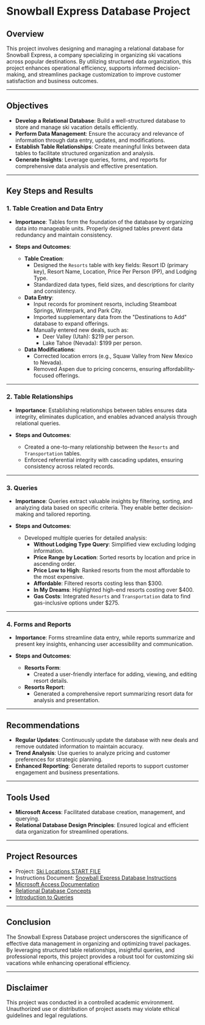 # Snowball Express Database Project

## **Overview**
This project involves designing and managing a relational database for Snowball Express, a company specializing in organizing ski vacations across popular destinations. By utilizing structured data organization, this project enhances operational efficiency, supports informed decision-making, and streamlines package customization to improve customer satisfaction and business outcomes.

---

## **Objectives**
- **Develop a Relational Database**: Build a well-structured database to store and manage ski vacation details efficiently.
- **Perform Data Management**: Ensure the accuracy and relevance of information through data entry, updates, and modifications.
- **Establish Table Relationships**: Create meaningful links between data tables to facilitate structured organization and analysis.
- **Generate Insights**: Leverage queries, forms, and reports for comprehensive data analysis and effective presentation.

---

## **Key Steps and Results**

### **1. Table Creation and Data Entry**
- **Importance**: Tables form the foundation of the database by organizing data into manageable units. Properly designed tables prevent data redundancy and maintain consistency.

- **Steps and Outcomes**:
  - **Table Creation**:
    - Designed the `Resorts` table with key fields: Resort ID (primary key), Resort Name, Location, Price Per Person (PP), and Lodging Type.
    - Standardized data types, field sizes, and descriptions for clarity and consistency.
  - **Data Entry**:
    - Input records for prominent resorts, including Steamboat Springs, Winterpark, and Park City.
    - Imported supplementary data from the "Destinations to Add" database to expand offerings.
    - Manually entered new deals, such as:
      - Deer Valley (Utah): $219 per person.
      - Lake Tahoe (Nevada): $199 per person.
  - **Data Modifications**:
    - Corrected location errors (e.g., Squaw Valley from New Mexico to Nevada).
    - Removed Aspen due to pricing concerns, ensuring affordability-focused offerings.

---

### **2. Table Relationships**
- **Importance**: Establishing relationships between tables ensures data integrity, eliminates duplication, and enables advanced analysis through relational queries.

- **Steps and Outcomes**:
  - Created a one-to-many relationship between the `Resorts` and `Transportation` tables.
  - Enforced referential integrity with cascading updates, ensuring consistency across related records.

---

### **3. Queries**
- **Importance**: Queries extract valuable insights by filtering, sorting, and analyzing data based on specific criteria. They enable better decision-making and tailored reporting.

- **Steps and Outcomes**:
  - Developed multiple queries for detailed analysis:
    - **Without Lodging Type Query**: Simplified view excluding lodging information.
    - **Price Range by Location**: Sorted resorts by location and price in ascending order.
    - **Price Low to High**: Ranked resorts from the most affordable to the most expensive.
    - **Affordable**: Filtered resorts costing less than $300.
    - **In My Dreams**: Highlighted high-end resorts costing over $400.
    - **Gas Costs**: Integrated `Resorts` and `Transportation` data to find gas-inclusive options under $275.

---

### **4. Forms and Reports**
- **Importance**: Forms streamline data entry, while reports summarize and present key insights, enhancing user accessibility and communication.

- **Steps and Outcomes**:
  - **Resorts Form**:
    - Created a user-friendly interface for adding, viewing, and editing resort details.
  - **Resorts Report**:
    - Generated a comprehensive report summarizing resort data for analysis and presentation.

---

## **Recommendations**
- **Regular Updates**: Continuously update the database with new deals and remove outdated information to maintain accuracy.
- **Trend Analysis**: Use queries to analyze pricing and customer preferences for strategic planning.
- **Enhanced Reporting**: Generate detailed reports to support customer engagement and business presentations.

---

## **Tools Used**
- **Microsoft Access**: Facilitated database creation, management, and querying.
- **Relational Database Design Principles**: Ensured logical and efficient data organization for streamlined operations.

---

## **Project Resources**
- Project: [Ski Locations START FILE](https://github.com/StephVergil/Snowball-Express-Database-Project/blob/main/Ski%20Locations%20%20START%20FILE-%20StephanieVergil.accdb)
- Instructions Document: [Snowball Express Database Instructions](https://github.com/StephVergil/Snowball-Express-Database-Project/blob/main/Snowball%20Express%20Database%20-%20INSTRUCTIONS%20-%20FALL%202023-1.docx.pdf)
- [Microsoft Access Documentation](https://support.microsoft.com/en-us/access)
- [Relational Database Concepts](https://www.oracle.com/database/what-is-a-relational-database/)
- [Introduction to Queries](https://support.microsoft.com/en-us/office/introduction-to-queries-a9739a09-d3ff-4f36-8ac3-5760249fb65c)

---

## **Conclusion**
The Snowball Express Database project underscores the significance of effective data management in organizing and optimizing travel packages. By leveraging structured table relationships, insightful queries, and professional reports, this project provides a robust tool for customizing ski vacations while enhancing operational efficiency.

---

## **Disclaimer**
This project was conducted in a controlled academic environment. Unauthorized use or distribution of project assets may violate ethical guidelines and legal regulations.
